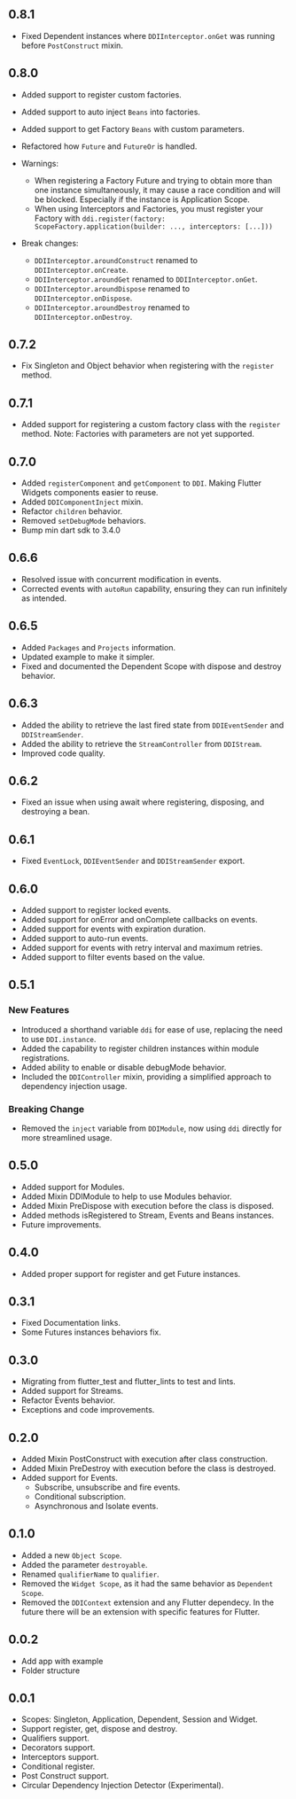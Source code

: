 ## 0.8.1

* Fixed Dependent instances where `DDIInterceptor.onGet` was running before `PostConstruct` mixin.

## 0.8.0

* Added support to register custom factories.
* Added support to auto inject `Beans` into factories.
* Added support to get Factory `Beans` with custom parameters.
* Refactored how `Future` and `FutureOr` is handled.

* Warnings:
    * When registering a Factory Future and trying to obtain more than one instance simultaneously, it may cause a race condition and will be blocked. Especially if the instance is Application Scope.
    * When using Interceptors and Factories, you must register your Factory with `ddi.register(factory: ScopeFactory.application(builder: ..., interceptors: [...]))`

* Break changes:
    * `DDIInterceptor.aroundConstruct` renamed to `DDIInterceptor.onCreate`.
    * `DDIInterceptor.aroundGet` renamed to `DDIInterceptor.onGet`.
    * `DDIInterceptor.aroundDispose` renamed to `DDIInterceptor.onDispose`.
    * `DDIInterceptor.aroundDestroy` renamed to `DDIInterceptor.onDestroy`.

## 0.7.2

* Fix Singleton and Object behavior when registering with the `register` method.

## 0.7.1

* Added support for registering a custom factory class with the `register` method. Note: Factories with parameters are not yet supported.

## 0.7.0

* Added `registerComponent` and `getComponent` to `DDI`. Making Flutter Widgets components easier to reuse.
* Added `DDIComponentInject` mixin.
* Refactor `children` behavior.
* Removed `setDebugMode` behaviors.
* Bump min dart sdk to 3.4.0

## 0.6.6

* Resolved issue with concurrent modification in events.
* Corrected events with `autoRun` capability, ensuring they can run infinitely as intended.

## 0.6.5

* Added `Packages` and `Projects` information.
* Updated example to make it simpler.
* Fixed and documented the Dependent Scope with dispose and destroy behavior.

## 0.6.3

* Added the ability to retrieve the last fired state from `DDIEventSender` and `DDIStreamSender`.
* Added the ability to retrieve the `StreamController` from `DDIStream`.
* Improved code quality.

## 0.6.2

* Fixed an issue when using await where registering, disposing, and destroying a bean.

## 0.6.1

* Fixed `EventLock`, `DDIEventSender` and `DDIStreamSender` export.

## 0.6.0

* Added support to register locked events.
* Added support for onError and onComplete callbacks on events.
* Added support for events with expiration duration.
* Added support to auto-run events.
* Added support for events with retry interval and maximum retries.
* Added support to filter events based on the value.


## 0.5.1

### New Features

* Introduced a shorthand variable `ddi` for ease of use, replacing the need to use `DDI.instance`. 
* Added the capability to register children instances within module registrations.
* Added ability to enable or disable debugMode behavior.
* Included the `DDIController` mixin, providing a simplified approach to dependency injection usage.


### Breaking Change

* Removed the `inject` variable from `DDIModule`, now using `ddi` directly for more streamlined usage.


## 0.5.0

* Added support for Modules.
* Added Mixin DDIModule to help to use Modules behavior.
* Added Mixin PreDispose with execution before the class is disposed.
* Added methods isRegistered to Stream, Events and Beans instances.
* Future improvements.

## 0.4.0

* Added proper support for register and get Future instances.

## 0.3.1

* Fixed Documentation links.
* Some Futures instances behaviors fix.

## 0.3.0

* Migrating from flutter_test and flutter_lints to test and lints.
* Added support for Streams.
* Refactor Events behavior.
* Exceptions and code improvements.


## 0.2.0

* Added Mixin PostConstruct with execution after class construction.
* Added Mixin PreDestroy with execution before the class is destroyed.
* Added support for Events.
    * Subscribe, unsubscribe and fire events.
    * Conditional subscription.
    * Asynchronous and Isolate events.

## 0.1.0

* Added a new `Object Scope`.
* Added the parameter `destroyable`.
* Renamed `qualifierName` to `qualifier`.
* Removed the `Widget Scope`, as it had the same behavior as `Dependent Scope`.
* Removed the `DDIContext` extension and any Flutter dependecy. In the future there will be an extension with specific features for Flutter.


## 0.0.2

* Add app with example
* Folder structure 


## 0.0.1

* Scopes: Singleton, Application, Dependent, Session and Widget.
* Support register, get, dispose and destroy.
* Qualifiers support.
* Decorators support.
* Interceptors support.
* Conditional register.
* Post Construct support.
* Circular Dependency Injection Detector (Experimental).
